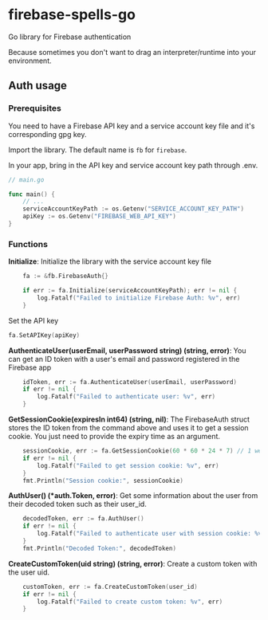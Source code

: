 # firebase-spells-go

Go library for Firebase authentication

Because sometimes you don't want to drag an interpreter/runtime into your environment.

## Auth usage

### Prerequisites

You need to have a Firebase API key and a service account key file and it's corresponding gpg key.

Import the library. The default name is `fb` for `firebase`.

In your app, bring in the API key and service account key path through .env.

```go
// main.go

func main() {
    // ...
	serviceAccountKeyPath := os.Getenv("SERVICE_ACCOUNT_KEY_PATH")
	apiKey := os.Getenv("FIREBASE_WEB_API_KEY")
}
```

### Functions

**Initialize**: Initialize the library with the service account key file
```go
	fa := &fb.FirebaseAuth{}

	if err := fa.Initialize(serviceAccountKeyPath); err != nil {
		log.Fatalf("Failed to initialize Firebase Auth: %v", err)
	}
```

Set the API key
```go
fa.SetAPIKey(apiKey)
```

**AuthenticateUser(userEmail, userPassword string) (string, error)**: You can get an ID token with a user's email and password registered in the Firebase app

```go
	idToken, err := fa.AuthenticateUser(userEmail, userPassword)
	if err != nil {
		log.Fatalf("Failed to authenticate user: %v", err)
	}
```

**GetSessionCookie(expiresIn int64) (string, nil)**: The FirebaseAuth struct stores the ID token from the command above and uses it to get a session cookie. You just need to provide the expiry time as an argument.

```go
	sessionCookie, err := fa.GetSessionCookie(60 * 60 * 24 * 7) // 1 week
	if err != nil {
		log.Fatalf("Failed to get session cookie: %v", err)
	}
	fmt.Println("Session cookie:", sessionCookie)
```

**AuthUser() (*auth.Token, error)**: Get some information about the user from their decoded token such as their user_id.

```go
	decodedToken, err := fa.AuthUser()
	if err != nil {
		log.Fatalf("Failed to authenticate user with session cookie: %v", err)
	}
	fmt.Println("Decoded Token:", decodedToken)
```

**CreateCustomToken(uid string) (string, error)**: Create a custom token with the user uid.

```go
	customToken, err := fa.CreateCustomToken(user_id)
	if err != nil {
		log.Fatalf("Failed to create custom token: %v", err)
	}
```
